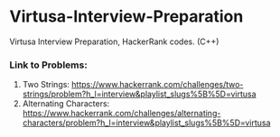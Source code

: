 # Virtusa-Interview-Preparation
Virtusa Interview Preparation, HackerRank codes. (C++)

### Link to Problems:

1. Two Strings: https://www.hackerrank.com/challenges/two-strings/problem?h_l=interview&playlist_slugs%5B%5D=virtusa
2. Alternating Characters: https://www.hackerrank.com/challenges/alternating-characters/problem?h_l=interview&playlist_slugs%5B%5D=virtusa

